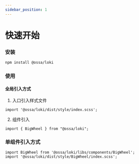 ```yaml
---
sidebar_position: 1
---
```


# 快速开始

### 安装

```bash
npm install @ossa/loki
```

### 使用

#### 全局引入方式

1. 入口引入样式文件

```
import '@ossa/loki/dist/style/index.scss';
```

2. 组件引入

```
import { BigWheel } from "@ossa/loki";
```

### 单组件引入方式

```
import BigWheel from '@ossa/loki/libs/components/BigWheel';
import '@ossa/loki/dist/style/BigWheel/index.scss';
```
